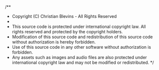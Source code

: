 /**
* Copyright (C) Christian Blevins - All Rights Reserved
* 
* This source code is protected under international copyright law. All rights reserved and protected by the copyright holders.
* Modification of this source code and redistribution of this source code without authorization is hereby forbidden.
* Use of this source code in any other software without authorization is forbidden.
* Any assets such as images and audio files are also protected under international copyright law and may not be modified or redistributed.
*/
